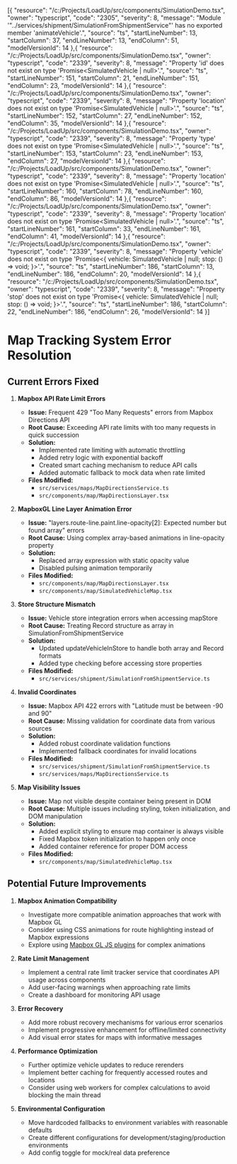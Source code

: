 [{
	"resource": "/c:/Projects/LoadUp/src/components/SimulationDemo.tsx",
	"owner": "typescript",
	"code": "2305",
	"severity": 8,
	"message": "Module '\"../services/shipment/SimulationFromShipmentService\"' has no exported member 'animateVehicle'.",
	"source": "ts",
	"startLineNumber": 13,
	"startColumn": 37,
	"endLineNumber": 13,
	"endColumn": 51,
	"modelVersionId": 14
},{
	"resource": "/c:/Projects/LoadUp/src/components/SimulationDemo.tsx",
	"owner": "typescript",
	"code": "2339",
	"severity": 8,
	"message": "Property 'id' does not exist on type 'Promise<SimulatedVehicle | null>'.",
	"source": "ts",
	"startLineNumber": 151,
	"startColumn": 21,
	"endLineNumber": 151,
	"endColumn": 23,
	"modelVersionId": 14
},{
	"resource": "/c:/Projects/LoadUp/src/components/SimulationDemo.tsx",
	"owner": "typescript",
	"code": "2339",
	"severity": 8,
	"message": "Property 'location' does not exist on type 'Promise<SimulatedVehicle | null>'.",
	"source": "ts",
	"startLineNumber": 152,
	"startColumn": 27,
	"endLineNumber": 152,
	"endColumn": 35,
	"modelVersionId": 14
},{
	"resource": "/c:/Projects/LoadUp/src/components/SimulationDemo.tsx",
	"owner": "typescript",
	"code": "2339",
	"severity": 8,
	"message": "Property 'type' does not exist on type 'Promise<SimulatedVehicle | null>'.",
	"source": "ts",
	"startLineNumber": 153,
	"startColumn": 23,
	"endLineNumber": 153,
	"endColumn": 27,
	"modelVersionId": 14
},{
	"resource": "/c:/Projects/LoadUp/src/components/SimulationDemo.tsx",
	"owner": "typescript",
	"code": "2339",
	"severity": 8,
	"message": "Property 'location' does not exist on type 'Promise<SimulatedVehicle | null>'.",
	"source": "ts",
	"startLineNumber": 160,
	"startColumn": 78,
	"endLineNumber": 160,
	"endColumn": 86,
	"modelVersionId": 14
},{
	"resource": "/c:/Projects/LoadUp/src/components/SimulationDemo.tsx",
	"owner": "typescript",
	"code": "2339",
	"severity": 8,
	"message": "Property 'location' does not exist on type 'Promise<SimulatedVehicle | null>'.",
	"source": "ts",
	"startLineNumber": 161,
	"startColumn": 33,
	"endLineNumber": 161,
	"endColumn": 41,
	"modelVersionId": 14
},{
	"resource": "/c:/Projects/LoadUp/src/components/SimulationDemo.tsx",
	"owner": "typescript",
	"code": "2339",
	"severity": 8,
	"message": "Property 'vehicle' does not exist on type 'Promise<{ vehicle: SimulatedVehicle | null; stop: () => void; }>'.",
	"source": "ts",
	"startLineNumber": 186,
	"startColumn": 13,
	"endLineNumber": 186,
	"endColumn": 20,
	"modelVersionId": 14
},{
	"resource": "/c:/Projects/LoadUp/src/components/SimulationDemo.tsx",
	"owner": "typescript",
	"code": "2339",
	"severity": 8,
	"message": "Property 'stop' does not exist on type 'Promise<{ vehicle: SimulatedVehicle | null; stop: () => void; }>'.",
	"source": "ts",
	"startLineNumber": 186,
	"startColumn": 22,
	"endLineNumber": 186,
	"endColumn": 26,
	"modelVersionId": 14
}]

# Map Tracking System Error Resolution

## Current Errors Fixed

1. **Mapbox API Rate Limit Errors**
   - **Issue:** Frequent 429 "Too Many Requests" errors from Mapbox Directions API
   - **Root Cause:** Exceeding API rate limits with too many requests in quick succession
   - **Solution:** 
     - Implemented rate limiting with automatic throttling
     - Added retry logic with exponential backoff
     - Created smart caching mechanism to reduce API calls
     - Added automatic fallback to mock data when rate limited
   - **Files Modified:** 
     - `src/services/maps/MapDirectionsService.ts`
     - `src/components/map/MapDirectionsLayer.tsx`

2. **MapboxGL Line Layer Animation Error**
   - **Issue:** "layers.route-line.paint.line-opacity[2]: Expected number but found array" errors
   - **Root Cause:** Using complex array-based animations in line-opacity property
   - **Solution:** 
     - Replaced array expression with static opacity value
     - Disabled pulsing animation temporarily
   - **Files Modified:**
     - `src/components/map/MapDirectionsLayer.tsx`
     - `src/components/map/SimulatedVehicleMap.tsx`

3. **Store Structure Mismatch**
   - **Issue:** Vehicle store integration errors when accessing mapStore
   - **Root Cause:** Treating Record structure as array in SimulationFromShipmentService
   - **Solution:** 
     - Updated updateVehicleInStore to handle both array and Record formats
     - Added type checking before accessing store properties
   - **Files Modified:**
     - `src/services/shipment/SimulationFromShipmentService.ts`

4. **Invalid Coordinates**
   - **Issue:** Mapbox API 422 errors with "Latitude must be between -90 and 90"
   - **Root Cause:** Missing validation for coordinate data from various sources
   - **Solution:**
     - Added robust coordinate validation functions
     - Implemented fallback coordinates for invalid locations
   - **Files Modified:**
     - `src/services/shipment/SimulationFromShipmentService.ts`
     - `src/services/maps/MapDirectionsService.ts`

5. **Map Visibility Issues**
   - **Issue:** Map not visible despite container being present in DOM
   - **Root Cause:** Multiple issues including styling, token initialization, and DOM manipulation
   - **Solution:**
     - Added explicit styling to ensure map container is always visible
     - Fixed Mapbox token initialization to happen only once
     - Added container reference for proper DOM access
   - **Files Modified:**
     - `src/components/map/SimulatedVehicleMap.tsx`

## Potential Future Improvements

1. **Mapbox Animation Compatibility**
   - Investigate more compatible animation approaches that work with Mapbox GL
   - Consider using CSS animations for route highlighting instead of Mapbox expressions
   - Explore using [Mapbox GL JS plugins](https://docs.mapbox.com/mapbox-gl-js/plugins/) for complex animations

2. **Rate Limit Management**
   - Implement a central rate limit tracker service that coordinates API usage across components
   - Add user-facing warnings when approaching rate limits
   - Create a dashboard for monitoring API usage

3. **Error Recovery**
   - Add more robust recovery mechanisms for various error scenarios
   - Implement progressive enhancement for offline/limited connectivity
   - Add visual error states for maps with informative messages

4. **Performance Optimization**
   - Further optimize vehicle updates to reduce rerenders
   - Implement better caching for frequently accessed routes and locations
   - Consider using web workers for complex calculations to avoid blocking the main thread

5. **Environmental Configuration**
   - Move hardcoded fallbacks to environment variables with reasonable defaults
   - Create different configurations for development/staging/production environments
   - Add config toggle for mock/real data preference